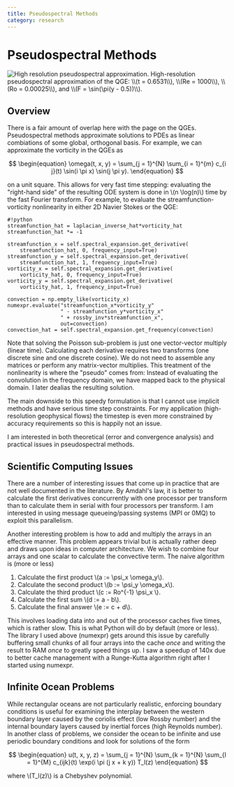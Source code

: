 ```yaml
---
title: Pseudospectral Methods
category: research
---
```


Pseudospectral Methods
======================
<img src="../highresqge.png" alt="High resolution pseudospectral approximation.">
High-resolution pseudospectral approximation of the QGE: \\(t = 0.6531\\), \\(Re =
1000\\), \\(Ro = 0.00025\\), and \\(F = \sin(\pi(y - 0.5))\\).

Overview
--------
There is a fair amount of overlap here with the page on the QGEs. Pseudospectral
methods approximate solutions to PDEs as linear combiations of some global,
orthogonal basis. For example, we can approximate the vorticity in the QGEs as

$$
\begin{equation}
\omega(t, x, y) = \sum_{j = 1}^{N} \sum_{i = 1}^{m} c_{i j}(t)
\sin(i \pi x) \sin(j \pi y).
\end{equation}
$$

on a unit square. This allows for very fast time stepping: evaluating the
"right-hand side" of the resulting ODE system is done in \\(n \log(n)\\) time by
the fast Fourier transform. For example, to evaluate the
streamfunction-vorticity nonlinearity in either 2D Navier Stokes or the QGE:

    #!python
    streamfunction_hat = laplacian_inverse_hat*vorticity_hat
    streamfunction_hat *= -1

    streamfunction_x = self.spectral_expansion.get_derivative(
        streamfunction_hat, 0, frequency_input=True)
    streamfunction_y = self.spectral_expansion.get_derivative(
        streamfunction_hat, 1, frequency_input=True)
    vorticity_x = self.spectral_expansion.get_derivative(
        vorticity_hat, 0, frequency_input=True)
    vorticity_y = self.spectral_expansion.get_derivative(
        vorticity_hat, 1, frequency_input=True)

    convection = np.empty_like(vorticity_x)
    numexpr.evaluate("streamfunction_x*vorticity_y"
                     " - streamfunction_y*vorticity_x"
                     " + rossby_inv*streamfunction_x",
                     out=convection)
    convection_hat = self.spectral_expansion.get_frequency(convection)

Note that solving the Poisson sub-problem is just one vector-vector multiply
(linear time). Calculating each derivative requires two transforms (one discrete
sine and one discrete cosine). We do not need to assemble any matrices or
perform any matrix-vector multiplies. This treatment of the nonlinearity is
where the "pseudo" comes from: Instead of evaluating the convolution in the
frequency domain, we have mapped back to the physical domain. I later dealias
the resulting solution.

The main downside to this speedy formulation is that I cannot use implicit
methods and have serious time step constraints. For my application
(high-resolution geophysical flows) the timestep is even more constrained by
accuracy requirements so this is happily not an issue.

I am interested in both theoretical (error and convergence analysis) and
practical issues in pseudospectral methods.

Scientific Computing Issues
---------------------------
There are a number of interesting issues that come up in practice that are not
well documented in the literature. By Amdahl's law, it is better to calculate
the first derivatives concurrently with one processor per transform than to
calculate them in serial with four processors per transform. I am interested in
using message queueing/passing systems (MPI or 0MQ) to exploit this parallelism.

Another interesting problem is how to add and multiply the arrays in an
effective manner. This problem appears trivial but is actually rather deep and
draws upon ideas in computer architecture. We wish to combine four arrays and
one scalar to calculate the convective term. The naive algorithm is (more or
less)

1. Calculate the first product \\(a := \psi_x \omega_y\\).
2. Calculate the second product \\(b := \psi_y \omega_x\\).
3. Calculate the third product \\(c := Ro^{-1} \psi_x \\).
4. Calculate the first sum \\(d := a - b\\).
5. Calculate the final answer \\(e := c + d\\).

This involves loading data into and out of the processor caches five times,
which is rather slow. This is what Python will do by default (more or less). The
library I used above (numexpr) gets around this issue by carefully buffering
small chunks of all four arrays into the cache *once* and writing the result to
RAM *once* to greatly speed things up. I saw a speedup of 140x due to better
cache management with a Runge-Kutta algorithm right after I started using
numexpr.

Infinite Ocean Problems
-----------------------
While rectangular oceans are not particularly realistic, enforcing boundary
conditions is useful for examining the interplay between the western boundary
layer caused by the coriolis effect (low Rossby number) and the internal
boundary layers caused by inertial forces (high Reynolds number). In another
class of problems, we consider the ocean to be infinite and use periodic
boundary conditions and look for solutions of the form

$$
\begin{equation}
    u(t, x, y, z) = \sum_{j = 1}^{N} \sum_{k = 1}^{N} \sum_{l = 1}^{M}
    c_{ijk}(t) \exp(i \pi (j x + k y)) T_l(z)
\end{equation}
$$

where \\(T_l(z)\\) is a Chebyshev polynomial.
